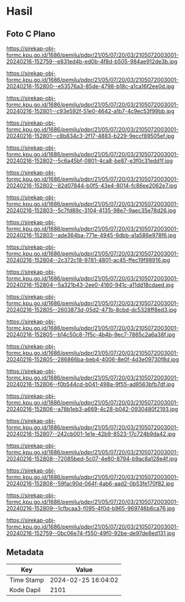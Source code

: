 # Hasil

## Foto C Plano

https://sirekap-obj-formc.kpu.go.id/1686/pemilu/pdpr/21/05/07/20/03/2105072003001-20240216-152759--e831ed4b-ed0b-4f8d-b505-984ae912de3b.jpg

https://sirekap-obj-formc.kpu.go.id/1686/pemilu/pdpr/21/05/07/20/03/2105072003001-20240216-152800--e53576a3-85de-4798-b18c-a1ca16f2ee0d.jpg

https://sirekap-obj-formc.kpu.go.id/1686/pemilu/pdpr/21/05/07/20/03/2105072003001-20240216-152801--c93e592f-51e0-4642-a1b7-4c9ec53f99bb.jpg

https://sirekap-obj-formc.kpu.go.id/1686/pemilu/pdpr/21/05/07/20/03/2105072003001-20240216-152801--c8b834c3-2f17-4883-b229-9eccf89505ef.jpg

https://sirekap-obj-formc.kpu.go.id/1686/pemilu/pdpr/21/05/07/20/03/2105072003001-20240216-152802--5c6a45bf-0801-4ca8-be87-e3f0c31edd1f.jpg

https://sirekap-obj-formc.kpu.go.id/1686/pemilu/pdpr/21/05/07/20/03/2105072003001-20240216-152802--82d07844-b0f5-43e4-8014-fc86ee2062e7.jpg

https://sirekap-obj-formc.kpu.go.id/1686/pemilu/pdpr/21/05/07/20/03/2105072003001-20240216-152803--5c7fd89c-3104-4135-98e7-9aec35e78d26.jpg

https://sirekap-obj-formc.kpu.go.id/1686/pemilu/pdpr/21/05/07/20/03/2105072003001-20240216-152803--ade364ba-771e-4945-9dbb-a1a586e978f6.jpg

https://sirekap-obj-formc.kpu.go.id/1686/pemilu/pdpr/21/05/07/20/03/2105072003001-20240216-152804--2c372c18-9781-4801-ac45-ffec19f98916.jpg

https://sirekap-obj-formc.kpu.go.id/1686/pemilu/pdpr/21/05/07/20/03/2105072003001-20240216-152804--5a321b43-2ee0-4160-941c-a11dd18cdaed.jpg

https://sirekap-obj-formc.kpu.go.id/1686/pemilu/pdpr/21/05/07/20/03/2105072003001-20240216-152805--2603873d-05d2-471b-8cbd-dc5328ff8ed3.jpg

https://sirekap-obj-formc.kpu.go.id/1686/pemilu/pdpr/21/05/07/20/03/2105072003001-20240216-152805--b14c50c8-7f5c-4b4b-9ec7-7865c2a6a38f.jpg

https://sirekap-obj-formc.kpu.go.id/1686/pemilu/pdpr/21/05/07/20/03/2105072003001-20240216-152805--286866ba-beb4-4006-8e0f-4d3e09730f8d.jpg

https://sirekap-obj-formc.kpu.go.id/1686/pemilu/pdpr/21/05/07/20/03/2105072003001-20240216-152806--f0b544cd-b041-498a-9f55-ad8563bfb7df.jpg

https://sirekap-obj-formc.kpu.go.id/1686/pemilu/pdpr/21/05/07/20/03/2105072003001-20240216-152806--a78b1eb3-a669-4c28-b042-0930480f2193.jpg

https://sirekap-obj-formc.kpu.go.id/1686/pemilu/pdpr/21/05/07/20/03/2105072003001-20240216-152807--242cb001-1e1e-42b9-8523-17c724b9da42.jpg

https://sirekap-obj-formc.kpu.go.id/1686/pemilu/pdpr/21/05/07/20/03/2105072003001-20240216-152808--72085bed-5c07-4e80-8794-b9ac8a128e4f.jpg

https://sirekap-obj-formc.kpu.go.id/1686/pemilu/pdpr/21/05/07/20/03/2105072003001-20240216-152808--59fac90d-064f-4ab6-aad2-0b53fe170f82.jpg

https://sirekap-obj-formc.kpu.go.id/1686/pemilu/pdpr/21/05/07/20/03/2105072003001-20240216-152809--1cfbcaa3-f095-4f0d-b965-969746b6ca76.jpg

https://sirekap-obj-formc.kpu.go.id/1686/pemilu/pdpr/21/05/07/20/03/2105072003001-20240216-152759--0bc06e74-f550-49f0-92be-de97de8ed131.jpg


## Metadata

| Key        | Value               |
| ---------- | ------------------- |
| Time Stamp | 2024-02-25 16:04:02 |
| Kode Dapil | 2101                |



